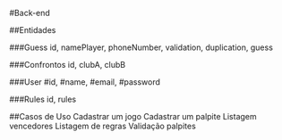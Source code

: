 #Back-end

##Entidades

###Guess
    id,
    namePlayer,
    phoneNumber,
    validation,
    duplication,
    guess
    
###Confrontos
    id,
    clubA,
    clubB

###User
    #id,
    #name,
    #email,
    #password

###Rules
    id,
    rules

##Casos de Uso
    Cadastrar um jogo
    Cadastrar um palpite
    Listagem vencedores
    Listagem de regras
    Validação palpites

